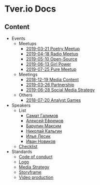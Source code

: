 # Tver.io Docs

## Content

* Events
  + Meetups
    - [2019-03-21 Poetry Meetup](events/meetups/all/2019-03-21-poetry-meetup/Readme.md)
    - [2019-04-18 Radio Meetup](events/meetups/all/2019-04-18-radio-meetup/Readme.md)
    - [2019-05-10 Open-Source](events/meetups/all/2019-05-10-open-source/Readme.md)
    - [2019-06-13 Girl Power](events/meetups/all/2019-06-13-girl-power/Readme.md)
    - [2019-07-25 Pure Meetup](events/meetups/all/2019-07-25-pure-meetup/Readme.md)
  + Meetings
    - [2018-12-19 Media Content](events/meetings/2018-12-19-media-meeting.md)
    - [2019-03-26 Partnership](events/meetings/2019-03-26-partnership-meeting.md)
    - [2019-06-28 Social Media Strategy](events/meetings/2019-06-28-social-media-strategy.md)
  + Others
    - [2018-07-20 Analyst Games](events/others/2019-07-20-analyst-games.md)
* Speakers
  + List
    - [Самат Галимов](speakers/list/samat-galimov.md)
    - [Алексей Ефремов](speakers/list/lexich-efremov.md)
    - [Барулин Максим](speakers/list/maxim-barulin.md)
    - [Николай Кальгин](speakers/list/kalgin.md)
    - [Илья Лесик](speakers/list/lesik.md)
    - [Иван Новиков](speakers/list/jonny-novikov.md)
  + [Checklist](speakers/Readme.md)
* Standards
  + [Code of conduct](./standards/CODE_OF_CONDUCT.md)
  + [Logo](standards/logo/README.md)
  + [Media Strategy](standards/media/social-media-strategy.md)
  + [Storyframe](standards/storyframe.md)
  + [Video production](./standards/video/readme.md)
